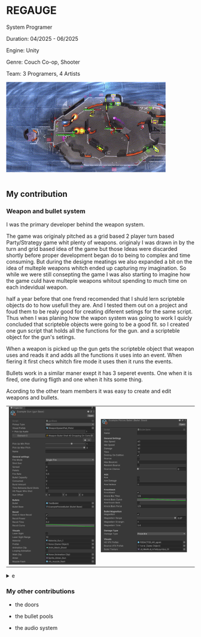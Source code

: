 # REGAUGE

System Programer

Duration: 04/2025 - 06/2025

Engine: Unity

Genre: Couch Co-op, Shooter

Team: 3 Programers, 4 Artists

<table>
  <tr>
    <tdt><img src="Gifs/4PlayerGameplay.gif" /></tdt>
  </tr>
</table>

## My contribution

### Weapon and bullet system


I was the primary developer behind the weapon system. 

The game was originaly pitched as a grid based 2 player turn based Party/Strategy game whit plenty of weapons. originaly I was drawn in by the turn and grid based idea of the game but those Ideas were discarded shortly before proper development began do to being to complex and time consuming. But during the designe meatings we also expanded a bit on the idea of multeple weapons whitch ended up capturing my imagination. So while we were still consepting the game I was also starting to imagine how the game culd have multeple weapons whitout spending to much time on each indevidual weapon.

half a year before that one frend recomended that I shuld lern scripteble objects do to how usefull they are. And I tested them out on a project and foud them to be realy good for creating diferent setings for the same script. Thus when I was planing how the wapon system was going to work I quicly concluded that scripteble objects were going to be a good fit. so I created one gun script that holds all the functions for the gun. and a scripteble object for the gun's setings.

When a weapon is picked up the gun gets the scripteble object that weapon uses and reads it and adds all the functions it uses into an event. When fiering it first checs whitch fire mode it uses then it runs the events.

Bullets work in a similar maner exept it has 3 seperet events. One when it is fired, one during fligth and one when it hits some thing. 

Acording to the other team members it was easy to create and edit weapons and bullets.

<table>
  <trt>
    <td><img src="Pictures/ExampleGunSettings.png"/></td>
    <td><img src="Pictures/ExampleBulletSettings.png"/><td>
  </trt>
</table>

<details>
<summary> e </summary>
boo
</details>



### My other contributions

* the doors

* the bullet pools

* the audio system 
